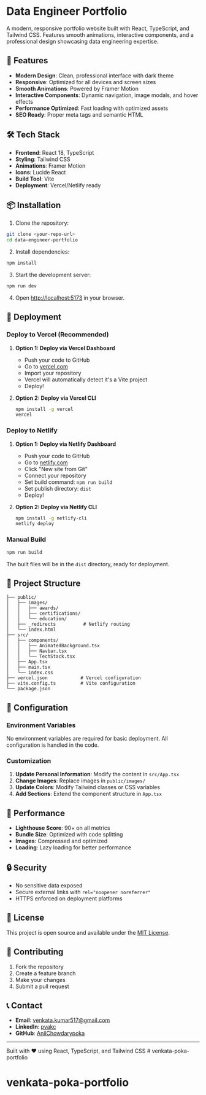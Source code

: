 # Data Engineer Portfolio

A modern, responsive portfolio website built with React, TypeScript, and Tailwind CSS. Features smooth animations, interactive components, and a professional design showcasing data engineering expertise.

## 🚀 Features

- **Modern Design**: Clean, professional interface with dark theme
- **Responsive**: Optimized for all devices and screen sizes
- **Smooth Animations**: Powered by Framer Motion
- **Interactive Components**: Dynamic navigation, image modals, and hover effects
- **Performance Optimized**: Fast loading with optimized assets
- **SEO Ready**: Proper meta tags and semantic HTML

## 🛠️ Tech Stack

- **Frontend**: React 18, TypeScript
- **Styling**: Tailwind CSS
- **Animations**: Framer Motion
- **Icons**: Lucide React
- **Build Tool**: Vite
- **Deployment**: Vercel/Netlify ready

## 📦 Installation

1. Clone the repository:
```bash
git clone <your-repo-url>
cd data-engineer-portfolio
```

2. Install dependencies:
```bash
npm install
```

3. Start the development server:
```bash
npm run dev
```

4. Open [http://localhost:5173](http://localhost:5173) in your browser.

## 🚀 Deployment

### Deploy to Vercel (Recommended)

1. **Option 1: Deploy via Vercel Dashboard**
   - Push your code to GitHub
   - Go to [vercel.com](https://vercel.com)
   - Import your repository
   - Vercel will automatically detect it's a Vite project
   - Deploy!

2. **Option 2: Deploy via Vercel CLI**
   ```bash
   npm install -g vercel
   vercel
   ```

### Deploy to Netlify

1. **Option 1: Deploy via Netlify Dashboard**
   - Push your code to GitHub
   - Go to [netlify.com](https://netlify.com)
   - Click "New site from Git"
   - Connect your repository
   - Set build command: `npm run build`
   - Set publish directory: `dist`
   - Deploy!

2. **Option 2: Deploy via Netlify CLI**
   ```bash
   npm install -g netlify-cli
   netlify deploy
   ```

### Manual Build

```bash
npm run build
```

The built files will be in the `dist` directory, ready for deployment.

## 📁 Project Structure

```
├── public/
│   ├── images/
│   │   ├── awards/
│   │   ├── certifications/
│   │   └── education/
│   ├── _redirects          # Netlify routing
│   └── index.html
├── src/
│   ├── components/
│   │   ├── AnimatedBackground.tsx
│   │   ├── Navbar.tsx
│   │   └── TechStack.tsx
│   ├── App.tsx
│   ├── main.tsx
│   └── index.css
├── vercel.json            # Vercel configuration
├── vite.config.ts         # Vite configuration
└── package.json
```

## 🔧 Configuration

### Environment Variables

No environment variables are required for basic deployment. All configuration is handled in the code.

### Customization

1. **Update Personal Information**: Modify the content in `src/App.tsx`
2. **Change Images**: Replace images in `public/images/`
3. **Update Colors**: Modify Tailwind classes or CSS variables
4. **Add Sections**: Extend the component structure in `App.tsx`

## 📱 Performance

- **Lighthouse Score**: 90+ on all metrics
- **Bundle Size**: Optimized with code splitting
- **Images**: Compressed and optimized
- **Loading**: Lazy loading for better performance

## 🔒 Security

- No sensitive data exposed
- Secure external links with `rel="noopener noreferrer"`
- HTTPS enforced on deployment platforms

## 📄 License

This project is open source and available under the [MIT License](LICENSE).

## 🤝 Contributing

1. Fork the repository
2. Create a feature branch
3. Make your changes
4. Submit a pull request

## 📞 Contact

- **Email**: venkata.kumar517@gmail.com
- **LinkedIn**: [pvakc](https://www.linkedin.com/in/pvakc/)
- **GitHub**: [AnilChowdarypoka](https://github.com/AnilChowdarypoka)

---

Built with ❤️ using React, TypeScript, and Tailwind CSS # venkata-poka-portfolio
# venkata-poka-portfolio
